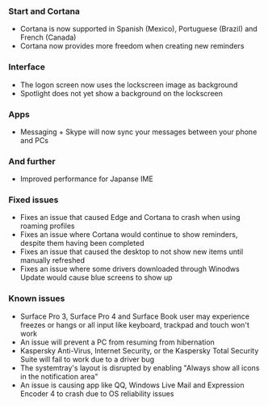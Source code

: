 ### Start and Cortana
- Cortana is now supported in Spanish (Mexico), Portuguese (Brazil) and French (Canada)
- Cortana now provides more freedom when creating new reminders

### Interface
- The logon screen now uses the lockscreen image as background
 - Spotlight does not yet show a background on the lockscreen

### Apps
- Messaging + Skype will now sync your messages between your phone and PCs

### And further
- Improved performance for Japanse IME

### Fixed issues
- Fixes an issue that caused Edge and Cortana to crash when using roaming profiles
- Fixes an issue where Cortana would continue to show reminders, despite them having been completed
- Fixes an issue that caused the desktop to not show new items until manually refreshed
- Fixes an issue where some drivers downloaded through Winodws Update would cause blue screens to show up

### Known issues
- Surface Pro 3, Surface Pro 4 and Surface Book user may experience freezes or hangs or all input like keyboard, trackpad and touch won't work
- An issue will prevent a PC from resuming from hibernation
- Kaspersky Anti-Virus, Internet Security, or the Kaspersky Total Security Suite will fail to work due to a driver bug
- The systemtray's layout is disrupted by enabling "Always show all icons in the notification area"
- An issue is causing app like QQ, Windows Live Mail and Expression Encoder 4 to crash due to OS reliability issues
